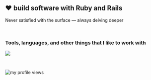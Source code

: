 ## :heart: build software with Ruby and Rails

Never satisfied with the surface — always delving deeper

</br>
<h3>Tools, languages, and other things that I like to work with</h3>
<p align="left">
  <a href="https://skillicons.dev">
    <img src="https://skillicons.dev/icons?i=ruby,rails,html,css,js,tailwind,graphql,docker,git,github,neovim,figma" />
  </a>
</p>

<!--
<p align="center">&nbsp;<img align="center" src="snake.svg" alt="my github stats in game" /></p>
-->

</br>
<p align="left"> <img src="https://komarev.com/ghpvc/?username=rovetz&label=Profile%20views&color=brightgreen&style=flat" alt="my profile views" /></p>

<!--
**rovetz/rovetz** is a ✨ _special_ ✨ repository because its `README.md` (this file) appears on your GitHub profile.

Here are some ideas to get you started:

- 🔭 I’m currently working on ...
- 🌱 I’m currently learning ...
- 👯 I’m looking to collaborate on ...
- 🤔 I’m looking for help with ...
- 💬 Ask me about ...
- 📫 How to reach me: ...
- 😄 Pronouns: ...
- ⚡ Fun fact: ...
-->
